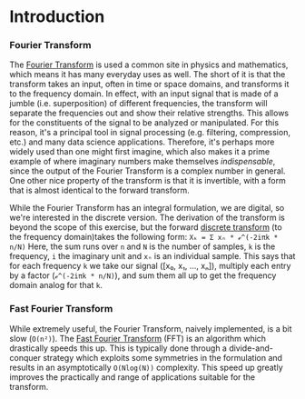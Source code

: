# Introduction

### Fourier Transform

The [Fourier Transform](https://en.wikipedia.org/wiki/Fourier_transform) is used a common site in physics and mathematics, which means it has many everyday uses as well. 
The short of it is that the transform takes an input, often in time or space domains, and transforms it to the frequency domain.
In effect, with an input signal that is made of a jumble (i.e. superposition) of different frequencies, the transform will separate the frequencies out and show their relative strengths.
This allows for the constituents of the signal to be analyzed or manipulated.
For this reason, it's a principal tool in signal processing (e.g. filtering, compression, etc.) and many data science applications.
Therefore, it's perhaps more widely used than one might first imagine, which also makes it a prime example of where imaginary numbers make themselves *indispensable*, since the output of the Fourier Transform is a complex number in general.
One other nice property of the transform is that it is invertible, with a form that is almost identical to the forward transform.

While the Fourier Transform has an integral formulation, we are digital, so we're interested in the discrete version.
The derivation of the transform is beyond the scope of this exercise, but the forward [discrete transform](https://en.wikipedia.org/wiki/Discrete_Fourier_transform) (to the frequency domain)takes the following form:
`Xₖ = Σ xₙ * ℯ^(-2iπk * n/N)`
Here, the sum runs over `n` and `N` is the number of samples, `k` is the frequency, `i` the imaginary unit and `xₙ` is an individual sample.
This says that for each frequency `k` we take our signal ([x₀, x₁, ..., xₙ]), multiply each entry by a factor (`ℯ^(-2iπk * n/N)`), and sum them all up to get the frequency domain analog for that `k`.

### Fast Fourier Transform

While extremely useful, the Fourier Transform, naively implemented, is a bit slow (`O(n²)`). 
The [Fast Fourier Transform](https://en.wikipedia.org/wiki/Fast_Fourier_transform) (FFT) is an algorithm which drastically speeds this up.
This is typically done through a divide-and-conquer strategy which exploits some symmetries in the formulation and results in an asymptotically `O(Nlog(N))` complexity.
This speed up greatly improves the practically and range of applications suitable for the transform.
